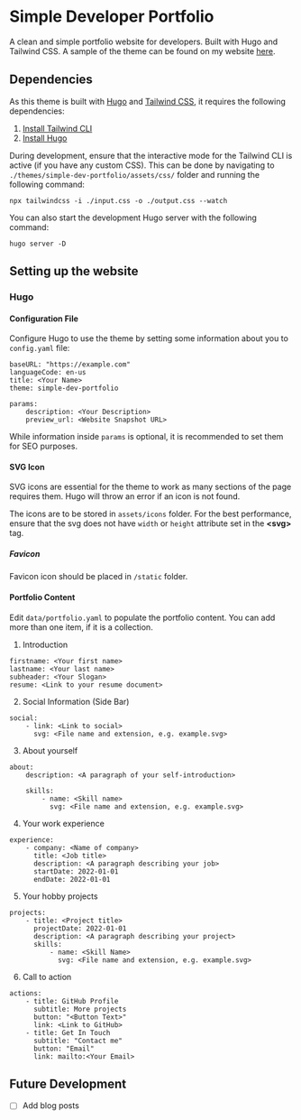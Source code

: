 # Simple Developer Portfolio

A clean and simple portfolio website for developers. Built with Hugo and Tailwind CSS. A sample of the theme can be found on my website [here](https://xinweilau.com/).

## Dependencies

As this theme is built with [Hugo](https://gohugo.io/) and [Tailwind CSS](https://tailwindcss.com/), it requires the following dependencies:

1. [Install Tailwind CLI](https://tailwindcss.com/docs/installation)
2. [Install Hugo](https://gohugo.io/getting-started/installing/)

During development, ensure that the interactive mode for the Tailwind CLI is active (if you have any custom CSS). This can be done by navigating to `./themes/simple-dev-portfolio/assets/css/` folder and running the following command:

```
npx tailwindcss -i ./input.css -o ./output.css --watch
```

You can also start the development Hugo server with the following command:

```
hugo server -D
```

## Setting up the website

### Hugo

#### Configuration File

Configure Hugo to use the theme by setting some information about you to `config.yaml` file:

```
baseURL: "https://example.com"
languageCode: en-us
title: <Your Name>
theme: simple-dev-portfolio

params:
    description: <Your Description>
    preview_url: <Website Snapshot URL>
```

While information inside `params` is optional, it is recommended to set them for SEO purposes.

#### SVG Icon

SVG icons are essential for the theme to work as many sections of the page requires them. Hugo will throw an error if an icon is not found.

The icons are to be stored in `assets/icons` folder. For the best performance, ensure that the svg does not have `width` or `height` attribute set in the **<svg\>** tag.

##### Favicon

Favicon icon should be placed in `/static` folder.

#### Portfolio Content

Edit `data/portfolio.yaml` to populate the portfolio content. You can add more than one item, if it is a collection.

1. Introduction

```
firstname: <Your first name>
lastname: <Your last name>
subheader: <Your Slogan>
resume: <Link to your resume document>
```

2. Social Information (Side Bar)

```
social:
    - link: <Link to social>
      svg: <File name and extension, e.g. example.svg>
```

3. About yourself

```
about:
    description: <A paragraph of your self-introduction>

    skills:
        - name: <Skill name>
          svg: <File name and extension, e.g. example.svg>

```

4. Your work experience

```
experience:
    - company: <Name of company>
      title: <Job title>
      description: <A paragraph describing your job>
      startDate: 2022-01-01
      endDate: 2022-01-01
```

5. Your hobby projects

```
projects:
    - title: <Project title>
      projectDate: 2022-01-01
      description: <A paragraph describing your project>
      skills:
          - name: <Skill Name>
            svg: <File name and extension, e.g. example.svg>
```

6. Call to action

```
actions:
    - title: GitHub Profile
      subtitle: More projects
      button: "<Button Text>"
      link: <Link to GitHub>
    - title: Get In Touch
      subtitle: "Contact me"
      button: "Email"
      link: mailto:<Your Email>
```

## Future Development

-   [ ] Add blog posts

